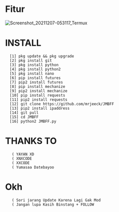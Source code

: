 # Fitur
![Screenshot_20211207-053117_Termux](https://user-images.githubusercontent.com/88564225/144940285-f7f8990a-e308-46c2-b803-4ad2109d5941.jpg)
# INSTALL

      [1] pkg update && pkg upgrade
      [2] pkg install git
      [3] pkg install python
      [4] pkg install python2
      [5] pkg install nano
      [6] pip install futures
      [7] pip2 install futures
      [8] pip install mechanize
      [9] pip2 install mechanize
      [10] pip install requests
      [11] pip2 install requests
      [12] git clone https://github.com/mrjeeck/JMBFF
      [13] pip2 install ipaddress
      [14] git pull
      [15] cd JMBFF
      [16] python2 JMBFF.py
      
# THANKS  TO
       ( YAYAN XD
       ( XNXCODE
       ( XXCODE
       ( Yumasaa Datebayoo
       
# Okh
       ( Sori jarang Update Karena Lagi Gak Mod
       ( Jangan lupa Kasih Binstang + FOLLOW
